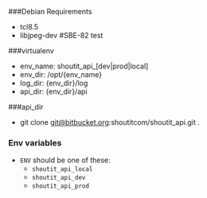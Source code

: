 ###Debian Requirements
* tcl8.5
* libjpeg-dev #SBE-82 test

###virtualenv
* env_name: shoutit_api_[dev|prod|local]
* env_dir: /opt/{env_name}
* log_dir: {env_dir}/log
* api_dir: {env_dir}/api

###api_dir
* git clone git@bitbucket.org:shoutitcom/shoutit_api.git .


### Env variables

- `ENV` should be one of these:
    - `shoutit_api_local`
    - `shoutit_api_dev`
    - `shoutit_api_prod`
